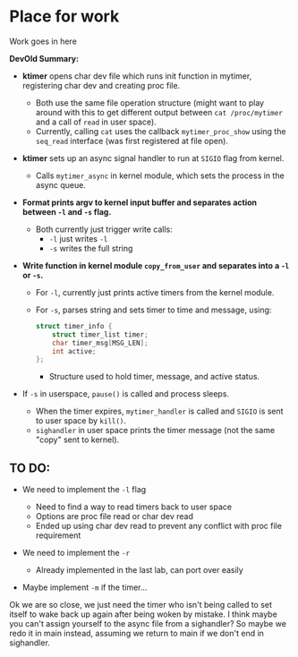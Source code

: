 # Place for work

Work goes in here

**DevOld Summary:**

- **ktimer** opens char dev file which runs init function in mytimer, registering char dev and creating proc file.  
  - Both use the same file operation structure (might want to play around with this to get different output between `cat /proc/mytimer` and a call of `read` in user space).  
  - Currently, calling `cat` uses the callback `mytimer_proc_show` using the `seq_read` interface (was first registered at file open).  

- **ktimer** sets up an async signal handler to run at `SIGIO` flag from kernel.  
  - Calls `mytimer_async` in kernel module, which sets the process in the async queue.  

- **Format prints argv to kernel input buffer and separates action between `-l` and `-s` flag.**  
  - Both currently just trigger write calls:  
    - `-l` just writes `-l`  
    - `-s` writes the full string  

- **Write function in kernel module `copy_from_user` and separates into a `-l` or `-s`.**  
  - For `-l`, currently just prints active timers from the kernel module.  
  - For `-s`, parses string and sets timer to time and message, using:  

    ```c
    struct timer_info {
        struct timer_list timer;
        char timer_msg[MSG_LEN];
        int active;
    };
    ```

    - Structure used to hold timer, message, and active status.  

- If `-s` in userspace, `pause()` is called and process sleeps.  
  - When the timer expires, `mytimer_handler` is called and `SIGIO` is sent to user space by `kill()`.  
  - `sighandler` in user space prints the timer message (not the same "copy" sent to kernel).  

## TO DO:
- We need to implement the `-l` flag  
  - Need to find a way to read timers back to user space  
  - Options are proc file read or char dev read  
  - Ended up using char dev read to prevent any conflict with proc file requirement

- We need to implement the `-r`  
  - Already implemented in the last lab, can port over easily  

- Maybe implement `-m` if the timer...  

Ok we are so close, we just need the timer who isn't being called to set itself to wake back up again after being woken by mistake. I think maybe you can't assign yourself to the async file from a sighandler? So maybe we redo it in main instead, assuming we return to main if we don't end in sighandler. 
